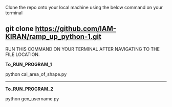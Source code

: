 Clone the repo onto your local machine using the below command on your terminal

git clone https://github.com/IAM-KIRAN/ramp_up_python-1.git
-----------------------------------------------------------------------------------------------------------
RUN THIS COMMAND ON YOUR TERMINAL AFTER NAVIGATING TO THE FILE LOCATION.

**To_RUN_PROGRAM_1**

python cal_area_of_shape.py

-----------------------------------------------------------------------------------------------------------
**To_RUN_PROGRAM_2**

python gen_username.py
